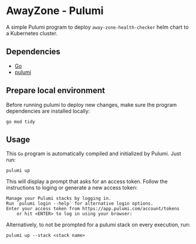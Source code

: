 # AwayZone - Pulumi

A simple Pulumi program to deploy `away-zone-health-checker` helm chart to a Kubernetes cluster.

## Dependencies

- [Go](https://go.dev/doc/install)
- [pulumi](https://www.pulumi.com/docs/install/)

## Prepare local environment

Before running pulumi to deploy new changes, make sure the program dependencies are installed locally:

```shell
go mod tidy
```

## Usage

This `Go` program is automatically compiled and initialized by Pulumi.
Just run:

```shell
pulumi up
```

This will display a prompt that asks for an access token.
Follow the instructions to loging or generate a new access token:

```
Manage your Pulumi stacks by logging in.
Run `pulumi login --help` for alternative login options.
Enter your access token from https://app.pulumi.com/account/tokens
    or hit <ENTER> to log in using your browser:
```

Alternatively, to not be prompted for a pulumi stack on every execution, run:

```shell
pulumi up --stack <stack name>
```
